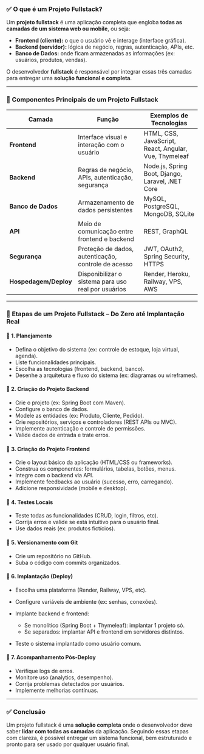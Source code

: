 ### ✅ O que é um Projeto Fullstack?

Um **projeto fullstack** é uma aplicação completa que engloba **todas as camadas de um sistema web ou mobile**, ou seja:

* **Frontend (cliente):** o que o usuário vê e interage (interface gráfica).
* **Backend (servidor):** lógica de negócio, regras, autenticação, APIs, etc.
* **Banco de Dados:** onde ficam armazenadas as informações (ex: usuários, produtos, vendas).

O desenvolvedor **fullstack** é responsável por integrar essas três camadas para entregar uma **solução funcional e completa**.

---

### 🧩 Componentes Principais de um Projeto Fullstack

| Camada                | Função                                              | Exemplos de Tecnologias                               |
| --------------------- | --------------------------------------------------- | ----------------------------------------------------- |
| **Frontend**          | Interface visual e interação com o usuário          | HTML, CSS, JavaScript, React, Angular, Vue, Thymeleaf |
| **Backend**           | Regras de negócio, APIs, autenticação, segurança    | Node.js, Spring Boot, Django, Laravel, .NET Core      |
| **Banco de Dados**    | Armazenamento de dados persistentes                 | MySQL, PostgreSQL, MongoDB, SQLite                    |
| **API**               | Meio de comunicação entre frontend e backend        | REST, GraphQL                                         |
| **Segurança**         | Proteção de dados, autenticação, controle de acesso | JWT, OAuth2, Spring Security, HTTPS                   |
| **Hospedagem/Deploy** | Disponibilizar o sistema para uso real por usuários | Render, Heroku, Railway, VPS, AWS                     |

---

### 🚀 Etapas de um Projeto Fullstack – Do Zero até Implantação Real

#### 🔹 1. **Planejamento**

* Defina o objetivo do sistema (ex: controle de estoque, loja virtual, agenda).
* Liste funcionalidades principais.
* Escolha as tecnologias (frontend, backend, banco).
* Desenhe a arquitetura e fluxo do sistema (ex: diagramas ou wireframes).

#### 🔹 2. **Criação do Projeto Backend**

* Crie o projeto (ex: Spring Boot com Maven).
* Configure o banco de dados.
* Modele as entidades (ex: Produto, Cliente, Pedido).
* Crie repositórios, serviços e controladores (REST APIs ou MVC).
* Implemente autenticação e controle de permissões.
* Valide dados de entrada e trate erros.

#### 🔹 3. **Criação do Projeto Frontend**

* Crie o layout básico da aplicação (HTML/CSS ou frameworks).
* Construa os componentes: formulários, tabelas, botões, menus.
* Integre com o backend via API.
* Implemente feedbacks ao usuário (sucesso, erro, carregando).
* Adicione responsividade (mobile e desktop).

#### 🔹 4. **Testes Locais**

* Teste todas as funcionalidades (CRUD, login, filtros, etc).
* Corrija erros e valide se está intuitivo para o usuário final.
* Use dados reais (ex: produtos fictícios).

#### 🔹 5. **Versionamento com Git**

* Crie um repositório no GitHub.
* Suba o código com commits organizados.

#### 🔹 6. **Implantação (Deploy)**

* Escolha uma plataforma (Render, Railway, VPS, etc).
* Configure variáveis de ambiente (ex: senhas, conexões).
* Implante backend e frontend:

  * Se monolítico (Spring Boot + Thymeleaf): implantar 1 projeto só.
  * Se separados: implantar API e frontend em servidores distintos.
* Teste o sistema implantado como usuário comum.

#### 🔹 7. **Acompanhamento Pós-Deploy**

* Verifique logs de erros.
* Monitore uso (analytics, desempenho).
* Corrija problemas detectados por usuários.
* Implemente melhorias contínuas.

---

### ✅ Conclusão

Um projeto fullstack é uma **solução completa** onde o desenvolvedor deve saber **lidar com todas as camadas** da aplicação. Seguindo essas etapas com clareza, é possível entregar um sistema funcional, bem estruturado e pronto para ser usado por qualquer usuário final.


